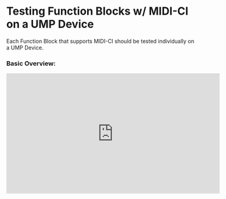 # Testing Function Blocks w/ MIDI-CI on a UMP Device
Each Function Block that supports MIDI-CI should be tested individually on a UMP Device. 

### Basic Overview:
<iframe width="560" height="315" src="https://www.youtube-nocookie.com/embed/84-Im51uXjU" title="YouTube video player" frameborder="0" allow="accelerometer; autoplay; clipboard-write; encrypted-media; gyroscope; picture-in-picture" allowfullscreen></iframe>
